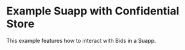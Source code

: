 # Example Suapp with Confidential Store

This example features how to interact with Bids in a Suapp.
